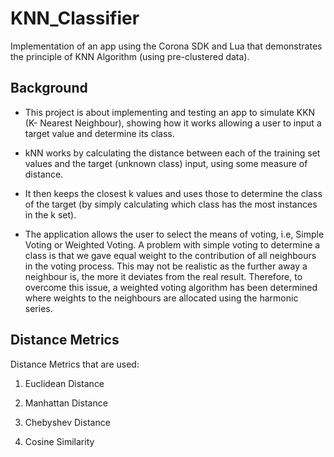 # KNN_Classifier
Implementation of an app using the Corona SDK and Lua that demonstrates the principle of KNN Algorithm (using pre-clustered data).

## Background

* This project is about implementing and testing an app to simulate KKN (K- Nearest Neighbour), showing how it works allowing a user to input a target value and determine its class.

* kNN works by calculating the distance between each of the training set values and the target (unknown class) input, using some measure of distance.

* It then keeps the closest k values and uses those to determine the class of the target (by simply calculating which class has the most instances in the k set). 

* The application allows the user to select the means of voting, i.e, Simple Voting or Weighted Voting. A problem with simple voting to determine a class is that we gave equal weight to the contribution of all neighbours in the voting process.  This may not be realistic as the further away a neighbour is, the more it deviates from the real result. Therefore, to overcome this issue, a weighted voting algorithm has been determined where weights to the neighbours are allocated using the harmonic series.
  
## Distance Metrics

Distance Metrics that are used:

1. Euclidean Distance

1. Manhattan Distance

1. Chebyshev Distance

1. Cosine Similarity  
